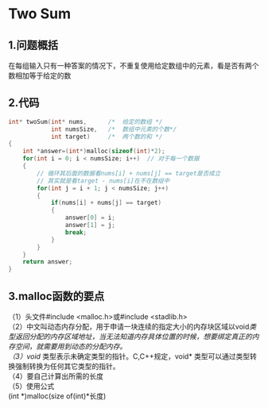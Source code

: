  Two Sum
====
1.问题概括
---

在每组输入只有一种答案的情况下，不重复使用给定数组中的元素，看是否有两个数相加等于给定的数<br>

2.代码
---

```c
int* twoSum(int* nums,      /*  给定的数组 */
            int numsSize,   /*  数组中元素的个数*/
            int target)     /*  两个数的和 */
{
    int *answer=(int*)malloc(sizeof(int)*2);
    for(int i = 0; i < numsSize; i++)  // 对于每一个数据
    {
        // 循环其后面的数据看nums[i] + nums[j] == target是否成立
        // 其实就是看target - nums[i]在不在数组中
        for(int j = i + 1; j < numsSize; j++)
        {
            if(nums[i] + nums[j] == target)
            {
                answer[0] = i;
                answer[1] = j;
                break;
            }
        }
    }
    return answer;
}
```

3.malloc函数的要点 
--------
（1）头文件#include <malloc.h>或#include <stadlib.h><br>
（2）中文叫动态内存分配，用于申请一块连续的指定大小的内存块区域以void*类型返回分配的内存区域地址，当无法知道内存具体位置的时候，想要绑定真正的内存空间，就需要用到动态的分配内存。<br>
（3）void* 类型表示未确定类型的指针。C,C++规定，void* 类型可以通过类型转换强制转换为任何其它类型的指针。<br>
（4）要自己计算出所需的长度<br>
（5）使用公式<br>
(int *)malloc(size of(int)*长度)<br>
